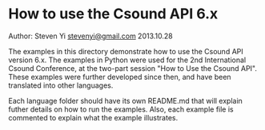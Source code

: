 # How to use the Csound API 6.x
Author: Steven Yi <stevenyi@gmail.com>
2013.10.28

The examples in this directory demonstrate how to use the Csound API version 6.x. The examples in Python were used for the 2nd International Csound Conference, at the two-part session "How to Use the Csound API".  These examples were further developed since then, and have been translated into other languages. 

Each language folder should have its own README.md that will explain futher details on how to run the examples.  Also, each example file is commented to explain what the example illustrates.

